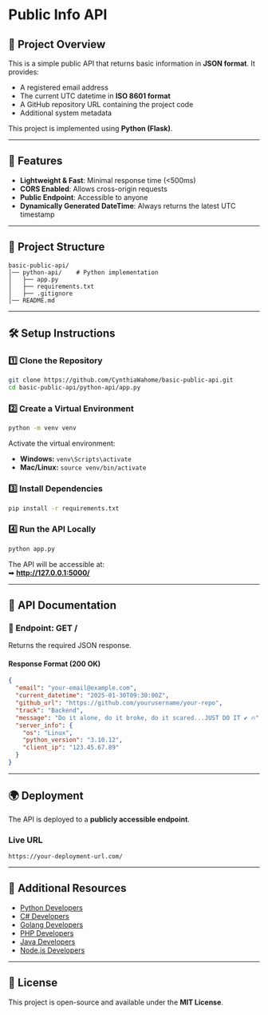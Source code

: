 # Public Info API

## 📌 Project Overview
This is a simple public API that returns basic information in **JSON format**. It provides:
- A registered email address
- The current UTC datetime in **ISO 8601 format**
- A GitHub repository URL containing the project code
- Additional system metadata

This project is implemented using **Python (Flask)**.

---

## 🚀 Features
- **Lightweight & Fast**: Minimal response time (<500ms)
- **CORS Enabled**: Allows cross-origin requests
- **Public Endpoint**: Accessible to anyone
- **Dynamically Generated DateTime**: Always returns the latest UTC timestamp

---

## 📂 Project Structure
```
basic-public-api/
│── python-api/    # Python implementation
│   ├── app.py
│   ├── requirements.txt
│   ├── .gitignore
│── README.md
```

---

## 🛠️ Setup Instructions

### **1️⃣ Clone the Repository**
```sh
git clone https://github.com/CynthiaWahome/basic-public-api.git
cd basic-public-api/python-api/app.py
```

### **2️⃣ Create a Virtual Environment**
```sh
python -m venv venv
```
Activate the virtual environment:
- **Windows:** `venv\Scripts\activate`
- **Mac/Linux:** `source venv/bin/activate`

### **3️⃣ Install Dependencies**
```sh
pip install -r requirements.txt
```

### **4️⃣ Run the API Locally**
```sh
python app.py
```
The API will be accessible at:  
➡ **http://127.0.0.1:5000/**

---

## 📡 API Documentation
### **🔹 Endpoint: GET /**
Returns the required JSON response.

#### **Response Format (200 OK)**
```json
{
  "email": "your-email@example.com",
  "current_datetime": "2025-01-30T09:30:00Z",
  "github_url": "https://github.com/yourusername/your-repo",
  "track": "Backend",
  "message": "Do it alone, do it broke, do it scared...JUST DO IT ✔ 🔥",
  "server_info": {
    "os": "Linux",
    "python_version": "3.10.12",
    "client_ip": "123.45.67.89"
  }
}

```

---

## 🌍 Deployment
The API is deployed to a **publicly accessible endpoint**.

### **Live URL**
```
https://your-deployment-url.com/
```

---

## 🔗 Additional Resources
- [Python Developers](https://hng.tech/hire/python-developers)
- [C# Developers](https://hng.tech/hire/csharp-developers)
- [Golang Developers](https://hng.tech/hire/golang-developers)
- [PHP Developers](https://hng.tech/hire/php-developers)
- [Java Developers](https://hng.tech/hire/java-developers)
- [Node.js Developers](https://hng.tech/hire/nodejs-developers)

---

## 📜 License
This project is open-source and available under the **MIT License**.

